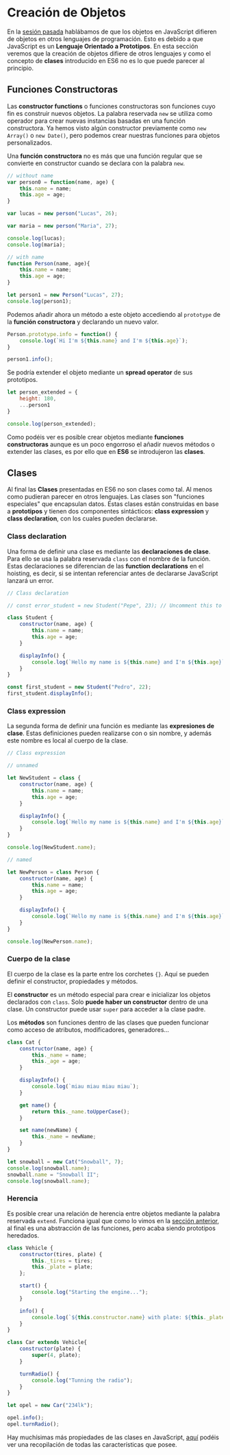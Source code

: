 # Creación de Objetos

En la [sesión pasada](/beginner/9_objetos/README.md) hablábamos de que los objetos en JavaScript difieren de objetos en otros lenguajes de programación. Esto es debido a que JavaScript es un **Lenguaje Orientado a Prototipos**. En esta sección veremos que la creación de objetos difiere de otros lenguajes y como el concepto de **clases** introducido en ES6 no es lo que puede parecer al principio.

## Funciones Constructoras

Las **constructor functions** o funciones constructoras son funciones cuyo fin es construir nuevos objetos. La palabra reservada `new` se utiliza como operador para crear nuevas instancias basadas en una función constructora. Ya hemos visto algún constructor previamente como `new Array()` o `new Date()`, pero podemos crear nuestras funciones para objetos personalizados.

Una **función constructora** no es más que una función regular que se convierte en constructor cuando se declara con la palabra `new`.

```javascript
// without name 
var person0 = function(name, age) {
    this.name = name;
    this.age = age;
}

var lucas = new person("Lucas", 26);

var maria = new person("Maria", 27);

console.log(lucas);
console.log(maria);

// with name
function Person(name, age){
    this.name = name;
    this.age = age;
}

let person1 = new Person("Lucas", 27);
console.log(person1);
```

Podemos añadir ahora un método a este objeto accediendo al `prototype` de la **función constructora** y declarando un nuevo valor.

```javascript
Person.prototype.info = function() {
    console.log(`Hi I'm ${this.name} and I'm ${this.age}`);
}

person1.info();
```

Se podría extender el objeto mediante un **spread operator** de sus prototipos.

```javascript
let person_extended = {
    height: 180,
    ...person1
}

console.log(person_extended);

```

Como podéis ver es posible crear objetos mediante **funciones constructoras** aunque es un poco engorroso el añadir nuevos métodos o extender las clases, es por ello que en **ES6** se introdujeron las **clases**.

## Clases

Al final las **Clases** presentadas en ES6 no son clases como tal. Al menos como pudieran parecer en otros lenguajes. Las clases son "funciones especiales" que encapsulan datos. Estas clases están construidas en base a **prototipos** y tienen dos componentes sintácticos: **class expression** y **class declaration**, con los cuales pueden declararse.

### Class declaration

Una forma de definir una clase es mediante las **declaraciones de clase**. Para ello se usa la palabra reservada `class` con el nombre de la función. Estas declaraciones se diferencian de las **function declarations** en el hoisting, es decir, si se intentan referenciar antes de declararse JavaScript lanzará un error.

```javascript
// Class declaration

// const error_student = new Student("Pepe", 23); // Uncomment this to throw a ReferenceError for hoistin.

class Student {
    constructor(name, age) {
        this.name = name;
        this.age = age;
    }

    displayInfo() {
        console.log(`Hello my name is ${this.name} and I'm ${this.age}`);
    }
}

const first_student = new Student("Pedro", 22);
first_student.displayInfo();
```

### Class expression

La segunda forma de definir una función es mediante las **expresiones de clase**. Estas definiciones pueden realizarse con o sin nombre, y además este nombre es local al cuerpo de la clase.

```javascript
// Class expression

// unnamed

let NewStudent = class {
    constructor(name, age) {
        this.name = name;
        this.age = age;
    }

    displayInfo() {
        console.log(`Hello my name is ${this.name} and I'm ${this.age}`);
    }
}

console.log(NewStudent.name);

// named

let NewPerson = class Person {
    constructor(name, age) {
        this.name = name;
        this.age = age;
    }

    displayInfo() {
        console.log(`Hello my name is ${this.name} and I'm ${this.age}`);
    }
}

console.log(NewPerson.name);
```

### Cuerpo de la clase

El cuerpo de la clase es la parte entre los corchetes `{}`. Aquí se pueden definir el constructor, propiedades y métodos.

El **constructor** es un método especial para crear e inicializar los objetos declarados con `class`. Solo **puede haber un constructor** dentro de una clase. Un constructor puede usar `super` para acceder a la clase padre.

Los **métodos** son funciones dentro de las clases que pueden funcionar como acceso de atributos, modificadores, generadores...

```javascript
class Cat {
    constructor(name, age) {
        this._name = name;
        this._age = age;
    }

    displayInfo() {
        console.log(`miau miau miau miau`);
    }

    get name() {
        return this._name.toUpperCase();
    }

    set name(newName) {
        this._name = newName;
    }
}

let snowball = new Cat("Snowball", 7);
console.log(snowball.name);
snowball.name = "Snowball II";
console.log(snowball.name);
```

### Herencia

Es posible crear una relación de herencia entre objetos mediante la palabra reservada `extend`. Funciona igual que como lo vimos en la [sección anterior](/beginner/9_objetos/README.md), al final es una abstracción de las funciones, pero acaba siendo prototipos heredados.

```javascript
class Vehicle {
    constructor(tires, plate) {
        this._tires = tires;
        this._plate = plate;
    };

    start() {
        console.log("Starting the engine...");
    }

    info() {
        console.log(`${this.constructor.name} with plate: ${this._plate}`)
    }
}

class Car extends Vehicle{
    constructor(plate) {
        super(4, plate);
    }

    turnRadio() {
        console.log("Tunning the radio");
    }
}

let opel = new Car("234lk");

opel.info();
opel.turnRadio();
```

Hay muchísimas más propiedades de las clases en JavaScript, [aquí](https://developer.mozilla.org/en-US/docs/Web/JavaScript/Reference/Classes) podéis ver una recopilación de todas las características que posee.
